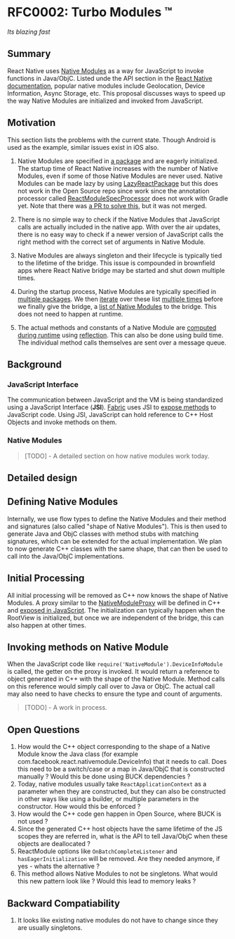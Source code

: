 # RFC0002: Turbo Modules ™ 
_Its blazing fast_

## Summary

React Native uses [Native Modules](https://facebook.github.io/react-native/docs/native-modules-ios) as a way for JavaScript  to invoke functions in Java/ObjC. Listed unde the API section in the [React Native documentation](https://facebook.github.io/react-native/docs/0.56/getting-started), popular native modules include Geolocation, Device Information, Async Storage, etc.
This proposal discusses ways to speed up the way Native Modules are initialized and invoked from JavaScript.

## Motivation

This section lists the problems with the current state. Though Android is used as the example, similar issues exist in iOS also. 

1. Native Modules are specified in [a package](https://github.com/facebook/react-native/blob/1e8f3b11027fe0a7514b4fc97d0798d3c64bc895/local-cli/link/__fixtures__/android/0.20/MainActivity.java#L37) and are eagerly initialized. The startup time of React Native increases with the number of Native Modules, even if some of those Native Modules are never used. Native Modules can be made lazy by using [LazyReactPackage](https://github.com/facebook/react-native/blob/42146a7a4ad992a3597e07ead3aafdc36d58ac26/ReactAndroid/src/main/java/com/facebook/react/LazyReactPackage.java) but this does not work in the Open Source repo since  work since the annotation processor called  [ReactModuleSpecProcessor](https://github.com/facebook/react-native/blob/42146a7a4ad992a3597e07ead3aafdc36d58ac26/ReactAndroid/src/main/java/com/facebook/react/module/processing/ReactModuleSpecProcessor.java) does not work with Gradle yet. Note that there was [a PR to solve this](https://github.com/facebook/react-native/pull/10084), but it was not merged.  

2. There is no simple way to check if the Native Modules that JavaScript calls are actually included in the native app. With over the air updates, there is no easy way to check if a newer version of JavaScript calls the right method with the correct set of arguments in Native Module. 

3. Native Modules are always singleton and their lifecycle is typically tied to the lifetime of the bridge. This issue is compounded in brownfield apps where React Native bridge may be started and shut down multiple times.

4. During the startup process, Native Modules are typically specified in [multiple packages](https://github.com/facebook/react-native/blob/b938cd524a20c239a5d67e4a1150cd19e00e45ba/ReactAndroid/src/main/java/com/facebook/react/CompositeReactPackage.java). We then [iterate](https://github.com/facebook/react-native/blob/407e033b34b6afa0ea96ed72f16cd164d572e911/ReactAndroid/src/main/java/com/facebook/react/ReactInstanceManager.java#L1132) over these list [multiple times](https://github.com/facebook/react-native/blob/617e25d9b5cb10cfc6842eca62ff22d39eefcf7b/ReactAndroid/src/main/java/com/facebook/react/bridge/NativeModuleRegistry.java#L46) before we finally give the bridge, a [list of Native Modules](https://github.com/facebook/react-native/blob/master/ReactAndroid/src/main/java/com/facebook/react/bridge/CatalystInstanceImpl.java#L124) to the bridge. This does not need to happen at runtime. 

5. The actual methods and constants of a Native Module are [computed during runtime](https://github.com/facebook/react-native/blob/master/ReactCommon/cxxreact/ModuleRegistry.cpp#L81) using [reflection](https://github.com/facebook/react-native/blob/master/ReactAndroid/src/main/java/com/facebook/react/bridge/JavaModuleWrapper.java#L75). This can also be done using build time. The individual method calls themselves are sent over a message queue. 

## Background

### JavaScript Interface
The communication between JavaScript and the VM is being standardized using a JavaScript Interface (__JSI__). [Fabric](https://github.com/react-native-community/discussions-and-proposals/issues/4) uses JSI to [expose methods](https://github.com/facebook/react-native/blob/5d9326be29be8688f2238c72c18a9037f983c77d/ReactAndroid/src/main/java/com/facebook/react/fabric/jsc/jni/FabricJSCBinding.cpp#L264) to JavaScript code. Using JSI, JavaScript can hold reference to C++ Host Objects and invoke methods on them. 

### Native Modules 
 > [TODO] - A detailed section on how native modules work today. 

## Detailed design

## Defining Native Modules
Internally, we use flow types to define the Native Modules and their method and signatures (also called "shape of Native Modules"). This is then used to generate Java and ObjC classes with method stubs with matching signatures, which can be extended for the actual implementation. We plan to now generate C++ classes with the same shape, that can then be used to call into the Java/ObjC implementations. 

## Initial Processing
All initial processing will be removed as C++ now knows the shape of Native Modules. A proxy similar to the [NativeModuleProxy](https://github.com/facebook/react-native/blob/da7873563bff945086a70306cc25fa4c048bb84b/ReactCommon/cxxreact/JSCExecutor.cpp#L141) will be defined in C++ and [exposed in JavaScript](https://github.com/facebook/react-native/blob/a93e281428f47ba355ba79cda3e98ca7da677636/Libraries/BatchedBridge/NativeModules.js#L152). The initialization can typically happen when the RootView is initialized, but once we are independent of the bridge, this can also happen at other times. 

## Invoking methods on Native Module
When the JavaScript code like `require('NativeModule').DeviceInfoModule` is called, the getter on the proxy is invoked. It would return a reference to object generated in C++ with the shape of the Native Module. Method calls on this reference would simply call over to Java or ObjC. The actual call may also need to have checks to ensure the type and count of arguments. 

> [TODO] - A work in process.

## Open Questions
1. How would the C++ object corresponding to the shape of a Native Module know the Java class (for example com.facebook.react.nativemodule.DeviceInfo) that it needs to call. Does this need to be a switch/case or a map in Java/ObjC that is constructed manually ? Would this be done using BUCK dependencies ? 
2. Today, native modules usually take `ReactApplicationContext` as a parameter when they are constructed, but they can also be constructed in other ways like using a builder, or multiple parameters in the constructor. How would this be enforced ? 
3. How would the C++ code gen happen in Open Source, where BUCK is not used ? 
4. Since the generated C++ host objects have the same lifetime of the JS scopes they are referred in, what is the API to tell Java/ObjC when these objects are deallocated ? 
5. ReactModule options like `OnBatchCompleteListener` and `hasEagerInitialization` will be removed. Are they needed anymore, if yes - whats the alternative ? 
6. This method allows Native Modules to not be singletons. What would this new pattern look like ? Would this lead to memory leaks ? 

## Backward Compatiability
1. It looks like existing native modules do not have to change since they are usually singletons. 
